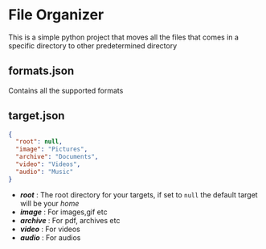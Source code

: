 # File Organizer

This is a simple python project that moves all the files that comes in a specific directory to other predetermined directory

## formats.json

Contains all the supported formats

## target.json

```json
{
  "root": null,
  "image": "Pictures",
  "archive": "Documents",
  "video": "Videos",
  "audio": "Music"
}
```

- _**root**_ : The root directory for your targets, if set to `null` the default target will be your _home_
- _**image**_ : For images,gif etc
- _**archive**_ : For pdf, archives etc
- _**video**_ : For videos
- _**audio**_ : For audios
